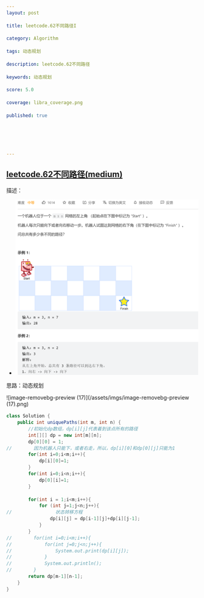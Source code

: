 ```yaml
---
layout: post

title: leetcode.62不同路径I

category: Algorithm

tags: 动态规划

description: leetcode.62不同路径

keywords: 动态规划

score: 5.0

coverage: libra_coverage.png

published: true





---
```


##  [leetcode.62不同路径(medium)](https://leetcode.cn/problems/unique-paths/)

描述：

- ![image-20221120104604571](/assets/imgs/image-20221120104604571.png)

思路：动态规划

![image-removebg-preview (17)](/assets/imgs/image-removebg-preview (17).png)

```java
class Solution {
    public int uniquePaths(int m, int n) {
        //初始化dp数组，dp[i][j]代表着到该点所有的路径
        int[][] dp = new int[m][n];
        dp[0][0] = 1;
//        因为机器人只能下，或者右走，所以，dp[i][0]和dp[0][j]只能为1
        for(int i=0;i<m;i++){
            dp[i][0]=1;
        }
        for(int i=0;i<n;i++){
            dp[0][i]=1;
        }
        
        for(int i = 1;i<m;i++){
            for (int j=1;j<n;j++){
//                状态转移方程
                dp[i][j] = dp[i-1][j]+dp[i][j-1];
            }
        }
//        for(int i=0;i<m;i++){
//            for(int j=0;j<n;j++){
//                System.out.print(dp[i][j]);
//            }
//            System.out.println();
//        }
        return dp[m-1][n-1];
    }
}
```

